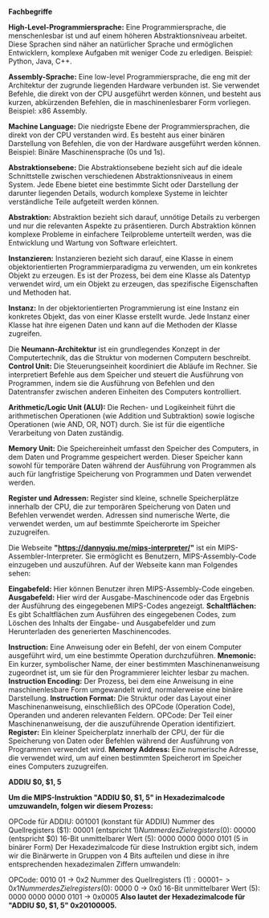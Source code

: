 **Fachbegriffe**

**High-Level-Programmiersprache:** Eine Programmiersprache, die menschenlesbar ist und auf einem höheren Abstraktionsniveau arbeitet. 
Diese Sprachen sind näher an natürlicher Sprache und ermöglichen Entwicklern, komplexe Aufgaben mit weniger Code zu erledigen. Beispiel: Python, Java, C++.

**Assembly-Sprache:** Eine low-level Programmiersprache, die eng mit der Architektur der zugrunde liegenden Hardware verbunden ist. 
Sie verwendet Befehle, die direkt von der CPU ausgeführt werden können, und besteht aus kurzen, abkürzenden Befehlen, die in maschinenlesbarer Form vorliegen. Beispiel: x86 Assembly.

**Machine Language:** Die niedrigste Ebene der Programmiersprachen, die direkt von der CPU verstanden wird. 
Es besteht aus einer binären Darstellung von Befehlen, die von der Hardware ausgeführt werden können. Beispiel: Binäre Maschinensprache (0s und 1s).

**Abstraktionsebene:** Die Abstraktionsebene bezieht sich auf die ideale Schnittstelle zwischen verschiedenen Abstraktionsniveaus in einem System.
Jede Ebene bietet eine bestimmte Sicht oder Darstellung der darunter liegenden Details, wodurch komplexe Systeme in leichter verständliche Teile aufgeteilt werden können.

**Abstraktion:** Abstraktion bezieht sich darauf, unnötige Details zu verbergen und nur die relevanten Aspekte zu präsentieren. 
Durch Abstraktion können komplexe Probleme in einfachere Teilprobleme unterteilt werden, was die Entwicklung und Wartung von Software erleichtert.

**Instanzieren:** Instanzieren bezieht sich darauf, eine Klasse in einem objektorientierten Programmierparadigma zu verwenden, um ein konkretes Objekt zu erzeugen. 
Es ist der Prozess, bei dem eine Klasse als Datentyp verwendet wird, um ein Objekt zu erzeugen, das spezifische Eigenschaften und Methoden hat.

**Instanz:** In der objektorientierten Programmierung ist eine Instanz ein konkretes Objekt, das von einer Klasse erstellt wurde. 
Jede Instanz einer Klasse hat ihre eigenen Daten und kann auf die Methoden der Klasse zugreifen.



Die **Neumann-Architektur** ist ein grundlegendes Konzept in der Computertechnik, das die Struktur von modernen Computern beschreibt.
**Control Unit:** Die Steuerungseinheit koordiniert die Abläufe im Rechner. 
Sie interpretiert Befehle aus dem Speicher und steuert die Ausführung von Programmen, indem sie die Ausführung von Befehlen und den Datentransfer zwischen anderen Einheiten des Computers kontrolliert.

**Arithmetic/Logic Unit (ALU):** Die Rechen- und Logikeinheit führt die arithmetischen Operationen (wie Addition und Subtraktion) sowie logische Operationen (wie AND, OR, NOT) durch. 
Sie ist für die eigentliche Verarbeitung von Daten zuständig.

**Memory Unit:** Die Speichereinheit umfasst den Speicher des Computers, in dem Daten und Programme gespeichert werden. 
Dieser Speicher kann sowohl für temporäre Daten während der Ausführung von Programmen als auch für langfristige Speicherung von Programmen und Daten verwendet werden.

**Register und Adressen:** Register sind kleine, schnelle Speicherplätze innerhalb der CPU, die zur temporären Speicherung von Daten und Befehlen verwendet werden.
Adressen sind numerische Werte, die verwendet werden, um auf bestimmte Speicherorte im Speicher zuzugreifen.

Die Webseite **"https://dannyqiu.me/mips-interpreter/"** ist ein MIPS-Assembler-Interpreter. Sie ermöglicht es Benutzern, MIPS-Assembly-Code einzugeben und auszuführen. 
Auf der Webseite kann man Folgendes sehen:

**Eingabefeld:** Hier können Benutzer ihren MIPS-Assembly-Code eingeben.
**Ausgabefeld:** Hier wird der Ausgabe-Maschinencode oder das Ergebnis der Ausführung des eingegebenen MIPS-Codes angezeigt.
**Schaltflächen:** Es gibt Schaltflächen zum Ausführen des eingegebenen Codes, zum Löschen des Inhalts der Eingabe- und Ausgabefelder und zum Herunterladen des generierten Maschinencodes.

**Instruction:** Eine Anweisung oder ein Befehl, der von einem Computer ausgeführt wird, um eine bestimmte Operation durchzuführen.
**Mnemonic:** Ein kurzer, symbolischer Name, der einer bestimmten Maschinenanweisung zugeordnet ist, um sie für den Programmierer leichter lesbar zu machen.
**Instruction Encoding:** Der Prozess, bei dem eine Anweisung in eine maschinenlesbare Form umgewandelt wird, normalerweise eine binäre Darstellung.
**Instruction Format:** Die Struktur oder das Layout einer Maschinenanweisung, einschließlich des OPCode (Operation Code), Operanden und anderen relevanten Feldern.
OPCode: Der Teil einer Maschinenanweisung, der die auszuführende Operation identifiziert.
**Register:** Ein kleiner Speicherplatz innerhalb der CPU, der für die Speicherung von Daten oder Befehlen während der Ausführung von Programmen verwendet wird.
**Memory Address:** Eine numerische Adresse, die verwendet wird, um auf einen bestimmten Speicherort im Speicher eines Computers zuzugreifen.

**ADDIU $0, $1, 5**

**Um die MIPS-Instruktion "ADDIU $0, $1, 5" in Hexadezimalcode umzuwandeln, folgen wir diesem Prozess:**

OPCode für ADDIU: 001001 (konstant für ADDIU)
Nummer des Quellregisters ($1): 00001 (entspricht $1)
Nummer des Zielregisters ($0): 00000 (entspricht $0)
16-Bit unmittelbarer Wert (5): 0000 0000 0000 0101 (5 in binärer Form)
Der Hexadezimalcode für diese Instruktion ergibt sich, indem wir die Binärwerte in Gruppen von 4 Bits aufteilen und diese in ihre entsprechenden hexadezimalen Ziffern umwandeln:

OPCode: 0010 01 -> 0x2
Nummer des Quellregisters ($1): 0000 1 -> 0x1
Nummer des Zielregisters ($0): 0000 0 -> 0x0
16-Bit unmittelbarer Wert (5): 0000 0000 0000 0101 -> 0x0005
**Also lautet der Hexadezimalcode für "ADDIU $0, $1, 5" 0x20100005.**


